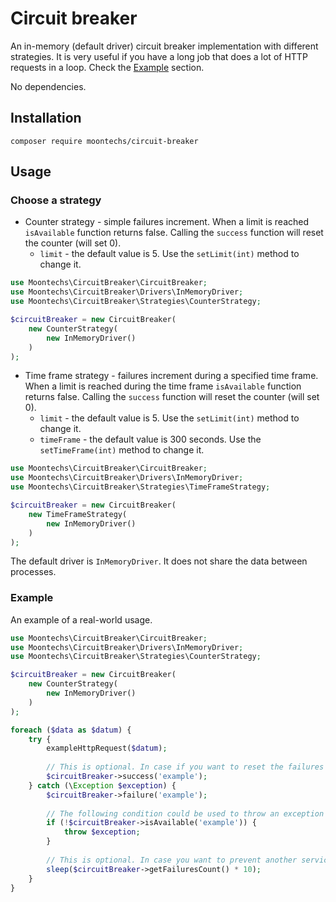 # Circuit breaker

An in-memory (default driver) circuit breaker implementation with different strategies.
It is very useful if you have a long job that does a lot of HTTP requests in a loop. Check the [Example](#example) section.

No dependencies.

## Installation

`composer require moontechs/circuit-breaker`

## Usage

### Choose a strategy
* Counter strategy - simple failures increment. When a limit is reached `isAvailable` function returns false.
  Calling the `success` function will reset the counter (will set 0).
  * `limit` - the default value is 5. Use the `setLimit(int)` method to change it.

```php
use Moontechs\CircuitBreaker\CircuitBreaker;
use Moontechs\CircuitBreaker\Drivers\InMemoryDriver;
use Moontechs\CircuitBreaker\Strategies\CounterStrategy;

$circuitBreaker = new CircuitBreaker(
    new CounterStrategy(
        new InMemoryDriver()
    )
);
```

* Time frame strategy - failures increment during a specified time frame. When a limit is reached during the time frame `isAvailable` function returns false.
  Calling the `success` function will reset the counter (will set 0).
  * `limit` - the default value is 5. Use the `setLimit(int)` method to change it.
  * `timeFrame` - the default value is 300 seconds. Use the `setTimeFrame(int)` method to change it.

```php
use Moontechs\CircuitBreaker\CircuitBreaker;
use Moontechs\CircuitBreaker\Drivers\InMemoryDriver;
use Moontechs\CircuitBreaker\Strategies\TimeFrameStrategy;

$circuitBreaker = new CircuitBreaker(
    new TimeFrameStrategy(
        new InMemoryDriver()
    )
);
```

The default driver is `InMemoryDriver`. It does not share the data between processes.

### Example

An example of a real-world usage.

```php
use Moontechs\CircuitBreaker\CircuitBreaker;
use Moontechs\CircuitBreaker\Drivers\InMemoryDriver;
use Moontechs\CircuitBreaker\Strategies\CounterStrategy;

$circuitBreaker = new CircuitBreaker(
    new CounterStrategy(
        new InMemoryDriver()
    )
);

foreach ($data as $datum) {
    try {
        exampleHttpRequest($datum);
        
        // This is optional. In case if you want to reset the failures counter.
        $circuitBreaker->success('example');
    } catch (\Exception $exception) {
        $circuitBreaker->failure('example');
        
        // The following condition could be used to throw an exception or repeat a request later.
        if (!$circuitBreaker->isAvailable('example')) {
            throw $exception;
        }
        
        // This is optional. In case you want to prevent another service from spamming and give it some time to recover.
        sleep($circuitBreaker->getFailuresCount() * 10);
    }
}
```